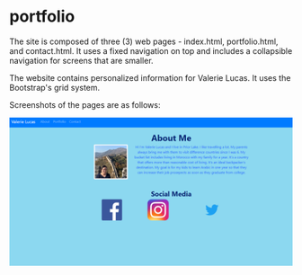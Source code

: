 # portfolio

The site is composed of three (3) web pages - index.html, portfolio.html, and contact.html. It uses a fixed
navigation on top and includes a collapsible navigation for screens that are smaller. 

The website contains personalized information for Valerie Lucas. It uses the Bootstrap's grid system.

Screenshots of the pages are as follows:

![ScreenShot](/Screenshots/about.png)
 